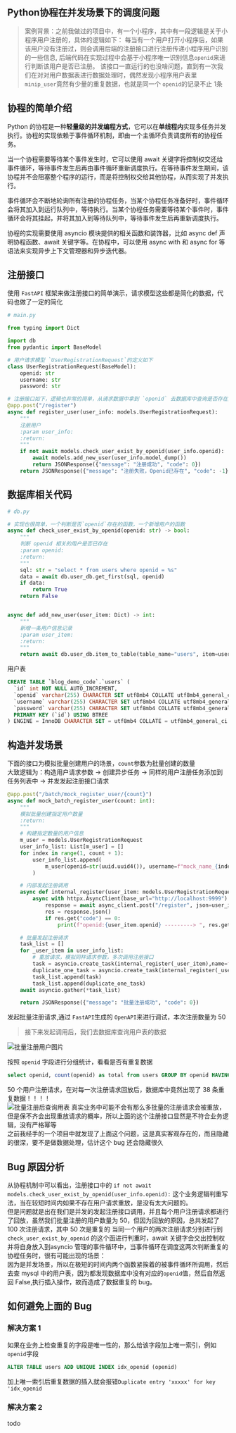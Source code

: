 ## Python协程在并发场景下的调度问题

> 案例背景：之前我做过的项目中，有一个小程序，其中有一段逻辑是关于小程序用户注册的，具体的逻辑如下：
> 每当有一个用户打开小程序后，如果该用户没有注册过，则会调用后端的注册接口进行注册传递小程序用户识别的一些信息,
> 后端代码在实现过程中会基于小程序唯一识别信息`openid`来进行判断该用户是否已注册。
> 该接口一直运行的也没啥问题，直到有一次我们在对对用户数据表进行数据处理时，偶然发现小程序用户表里 `minip_user`竟然有少量的重复数据，也就是同一个 `openid`的记录不止 1条


## 协程的简单介绍

Python 的协程是一种**轻量级的并发编程方式**，它可以在**单线程内**实现多任务并发执行。协程的实现依赖于事件循环机制，即由一个主循环负责调度所有的协程任务。

当一个协程需要等待某个事件发生时，它可以使用 await 关键字将控制权交还给事件循环，等待事件发生后再由事件循环重新调度执行。在等待事件发生期间，该协程并不会阻塞整个程序的运行，而是将控制权交给其他协程，从而实现了并发执行。

事件循环会不断地轮询所有注册的协程任务，当某个协程任务准备好时，事件循环会将其加入到运行队列中，等待执行。当某个协程任务需要等待某个事件时，事件循环会将其挂起，并将其加入到等待队列中，等待事件发生后再重新调度执行。

协程的实现需要使用 asyncio 模块提供的相关函数和装饰器，比如 async def 声明协程函数、await 关键字等。在协程中，可以使用 async with 和 async for 等语法来实现异步上下文管理器和异步迭代器。



## 注册接口
使用 `FastAPI` 框架来做注册接口的简单演示，请求模型这些都是简化的数据，代码也做了一定的简化

```python
# main.py

from typing import Dict

import db
from pydantic import BaseModel

# 用户请求模型 `UserRegistrationRequest`的定义如下
class UserRegistrationRequest(BaseModel):
    openid: str
    username: str
    password: str

# 注册接口如下，逻辑也非常的简单，从请求数据中拿到 `openid` 去数据库中查询是否存在，不存在则注册
@app.post("/register")
async def register_user(user_info: models.UserRegistrationRequest):
    """
    注册用户
    :param user_info:
    :return:
    """
    if not await models.check_user_exist_by_openid(user_info.openid):
        await models.add_new_user(user_info.model_dump())
        return JSONResponse({"message": "注册成功", "code": 0})
    return JSONResponse({"message": "注册失败，Openid已存在", "code": -1})
```

## 数据库相关代码
```python
# db.py

# 实现也很简单，一个判断是否`openid`存在的函数，一个新增用户的函数
async def check_user_exist_by_openid(openid: str) -> bool:
    """
    判断 openid 相关的用户是否已存在
    :param openid:
    :return:
    """
    sql: str = "select * from users where openid = %s"
    data = await db.user_db.get_first(sql, openid)
    if data:
        return True
    return False


async def add_new_user(user_item: Dict) -> int:
    """
    新增一条用户信息记录
    :param user_item:
    :return:
    """
    return await db.user_db.item_to_table(table_name="users", item=user_item)
```
用户表
```sql
CREATE TABLE `blog_demo_code`.`users` (
  `id` int NOT NULL AUTO_INCREMENT,
  `openid` varchar(255) CHARACTER SET utf8mb4 COLLATE utf8mb4_general_ci NULL DEFAULT NULL,
  `username` varchar(255) CHARACTER SET utf8mb4 COLLATE utf8mb4_general_ci NULL DEFAULT NULL,
  `password` varchar(255) CHARACTER SET utf8mb4 COLLATE utf8mb4_general_ci NULL DEFAULT NULL,
  PRIMARY KEY (`id`) USING BTREE
) ENGINE = InnoDB CHARACTER SET = utf8mb4 COLLATE = utf8mb4_general_ci ROW_FORMAT = Dynamic;
```

## 构造并发场景
下面的接口为模拟批量创建用户的场景，`count`参数为批量创建的数量  
大致逻辑为：构造用户请求参数 -> 创建异步任务 -> 同样的用户注册任务添加到任务列表中 -> 并发发起注册接口请求

```python
@app.post("/batch/mock_register_user/{count}")
async def mock_batch_register_user(count: int):
    """
    模拟批量创建指定用户数量
    :return:
    """
    # 构建指定数量的用户信息
    m_user = models.UserRegistrationRequest
    user_info_list: List[m_user] = []
    for index in range(1, count + 1):
        user_info_list.append(
            m_user(openid=str(uuid.uuid4()), username=f"mock_name_{index}", password=f"mock_pwd_{index}")
        )

    # 内部发起注册调用
    async def internal_register(user_item: models.UserRegistrationRequest):
        async with httpx.AsyncClient(base_url="http://localhost:9999") as async_client:
            response = await async_client.post("/register", json=user_item.model_dump())
            res = response.json()
            if res.get("code") == 0:
                print(f"openid:{user_item.openid} ---------> ", res.get("message"))

    # 批量发起注册请求
    task_list = []
    for _user_item in user_info_list:
        # 重放请求，模拟同样请求参数，多次调用注册接口
        task = asyncio.create_task(internal_register(_user_item),name=f"{_user_item.openid}_1")
        duplicate_one_task = asyncio.create_task(internal_register(_user_item), name=f"{_user_item.openid}_2")        
        task_list.append(task)
        task_list.append(duplicate_one_task)        
    await asyncio.gather(*task_list)

    return JSONResponse({"message": "批量注册成功", "code": 0})
```

发起批量注册请求,通过 `FastAPI`生成的 `OpenAPI`来进行调试，本次注册数量为 50
> 接下来发起调用后，我们去数据库查询用户表的数据

![批量注册用户图片](../../assets/images/批量注册用户图片.png)

按照 `openid` 字段进行分组统计，看看是否有重复数据
```sql
select openid, count(openid) as total from users GROUP BY openid HAVING  total > 1;
```
50 个用户注册请求，在对每一次注册请求回放后，数据库中竟然出现了 38 条重复数据！！！！  
![批量注册后查询用表](../../assets/images/批量注册后查询用户表.png)
真实业务中可能不会有那么多批量的注册请求会被重放，但是保不齐会出现重放请求的概率，所以上面的这个注册接口显然是不符合业务逻辑，没有严格幂等  
之前我经手的一个项目中就发现了上面这个问题，这是真实客观存在的，而且隐藏的很深，要不是做数据处理，估计这个 bug 还会隐藏很久

## Bug 原因分析
从协程机制中可以看出，注册接口中的 `if not await models.check_user_exist_by_openid(user_info.openid):` 这个业务逻辑判重写法，当在较短时间内如果不存在用户请求重放，是没有太大问题的。  
但是问题就是出在我们是并发的发起注册接口调用，并且每个用户注册请求都进行了回放，虽然我们批量注册的用户数量为 50，但因为回放的原因，总共发起了100 次注册请求，其中 50 次是重复的
当同一个用户的两次注册请求分别进行到 `check_user_exist_by_openid` 的这个函进行判重时，await 关键字会交出控制权并将自身放入到asyncio 管理的事件循环中，当事件循环在调度这两次判断重复的协程任务时，很有可能出现的场景：  
因为是并发场景，所以在极短的时间内两个函数紧挨着的被事件循环所调用，然后去查 mysql 中的用户表，因为都发现数据库中没有对应的`openid`值，然后自然返回 False,执行插入操作，故而造成了数据重复的 bug。

## 如何避免上面的 Bug

### 解决方案 1
如果在业务上检查重复的字段是唯一性的，那么给该字段加上唯一索引，例如 `openid`字段
```sql
ALTER TABLE users ADD UNIQUE INDEX idx_openid (openid)
```
加上唯一索引后重复数据的插入就会报错`Duplicate entry 'xxxxx' for key 'idx_openid`

### 解决方案 2
todo



